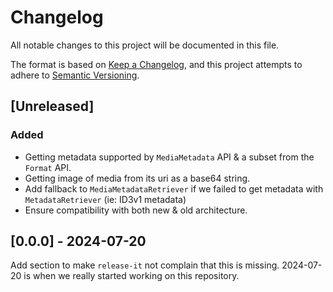 # Changelog

All notable changes to this project will be documented in this file.

The format is based on [Keep a Changelog](https://keepachangelog.com/en/1.0.0/),
and this project attempts to adhere to [Semantic Versioning](https://semver.org/spec/v2.0.0.html).

## [Unreleased]

### Added

- Getting metadata supported by `MediaMetadata` API & a subset from the `Format` API.
- Getting image of media from its uri as a base64 string.
- Add fallback to `MediaMetadataRetriever` if we failed to get metadata with `MetadataRetriever` (ie: ID3v1 metadata)
- Ensure compatibility with both new & old architecture.

## [0.0.0] - 2024-07-20

Add section to make `release-it` not complain that this is missing. 2024-07-20 is when we really started working on this repository.

